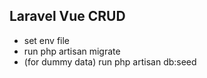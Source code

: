 ## Laravel Vue CRUD
- set env file
- run php artisan migrate
- (for dummy data) run php artisan db:seed
